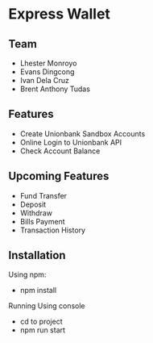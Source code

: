 # Express Wallet

## Team
- Lhester Monroyo
- Evans Dingcong
- Ivan Dela Cruz
- Brent Anthony Tudas

## Features
- Create Unionbank Sandbox Accounts
- Online Login to Unionbank API
- Check Account Balance

## Upcoming Features
- Fund Transfer
- Deposit
- Withdraw
- Bills Payment
- Transaction History

## Installation
Using npm:
- npm install

Running
Using console
- cd to project
- npm run start
